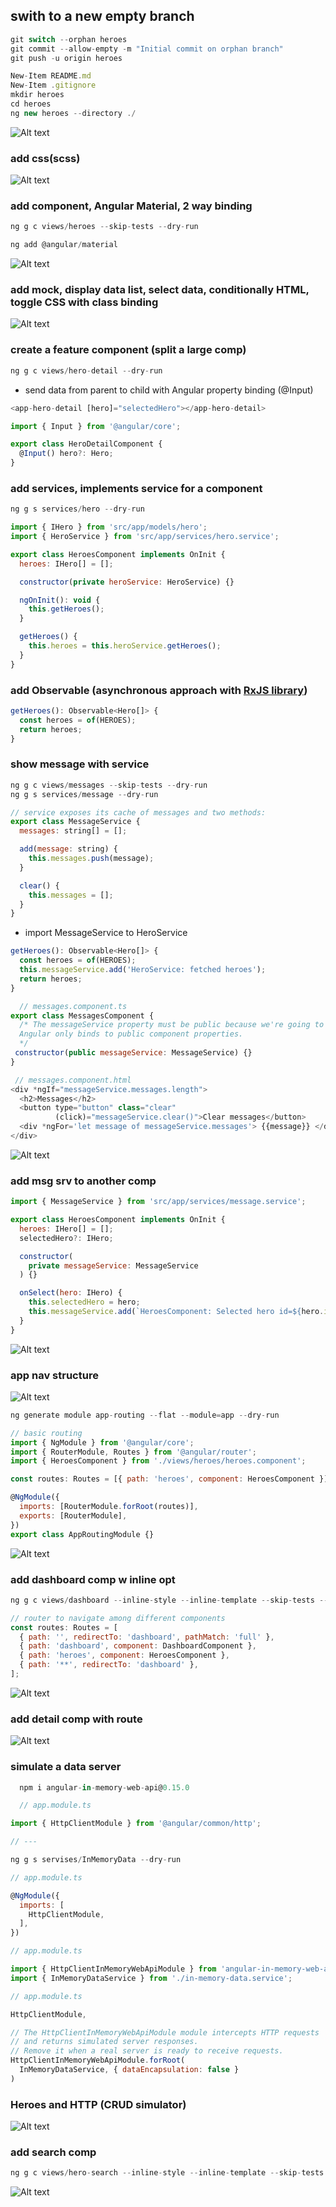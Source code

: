 ## swith to a new empty branch

```javascript
git switch --orphan heroes
git commit --allow-empty -m "Initial commit on orphan branch"
git push -u origin heroes
```

```javascript
New-Item README.md
New-Item .gitignore
mkdir heroes
cd heroes
ng new heroes --directory ./
```

![Alt text](heroes/src/readmeAssets/init-app.png)

### add css(scss)

![Alt text](heroes/src/readmeAssets/init-app-w-css.png)

### add component, Angular Material, 2 way binding

```javascript
ng g c views/heroes --skip-tests --dry-run

ng add @angular/material
```

![Alt text](heroes/src/readmeAssets/add-material.png)

### add mock, display data list, select data, conditionally HTML, toggle CSS with class binding

![Alt text](heroes/src/readmeAssets/hero-upd.png)

### create a feature component (split a large comp)

```javascript
ng g c views/hero-detail --dry-run
```

- send data from parent to child with Angular property binding (@Input)

```javascript
<app-hero-detail [hero]="selectedHero"></app-hero-detail>

import { Input } from '@angular/core';

export class HeroDetailComponent {
  @Input() hero?: Hero;
}
```

### add services, implements service for a component

```javascript
ng g s services/hero --dry-run

import { IHero } from 'src/app/models/hero';
import { HeroService } from 'src/app/services/hero.service';

export class HeroesComponent implements OnInit {
  heroes: IHero[] = [];

  constructor(private heroService: HeroService) {}

  ngOnInit(): void {
    this.getHeroes();
  }

  getHeroes() {
    this.heroes = this.heroService.getHeroes();
  }
}

```

### add Observable (asynchronous approach with [RxJS library](https://rxjs.dev/))

```javascript
getHeroes(): Observable<Hero[]> {
  const heroes = of(HEROES);
  return heroes;
}

```

### show message with service

```javascript
ng g c views/messages --skip-tests --dry-run
ng g s services/message --dry-run

// service exposes its cache of messages and two methods:
export class MessageService {
  messages: string[] = [];

  add(message: string) {
    this.messages.push(message);
  }

  clear() {
    this.messages = [];
  }
}
```

- import MessageService to HeroService
<!-- This is an example of a typical service-in-service scenario in which we inject the MessageService into the HeroService which is injected into the HeroesComponent. -->

```javascript
getHeroes(): Observable<Hero[]> {
  const heroes = of(HEROES);
  this.messageService.add('HeroService: fetched heroes');
  return heroes;
}

  // messages.component.ts
export class MessagesComponent {
  /* The messageService property must be public because we're going to bind to it in the template.
  Angular only binds to public component properties.
  */
 constructor(public messageService: MessageService) {}
}

 // messages.component.html
<div *ngIf="messageService.messages.length">
  <h2>Messages</h2>
  <button type="button" class="clear"
          (click)="messageService.clear()">Clear messages</button>
  <div *ngFor='let message of messageService.messages'> {{message}} </div>
</div>
```

![Alt text](heroes/src/readmeAssets/message-service.png)

### add msg srv to another comp

```javascript
import { MessageService } from 'src/app/services/message.service';

export class HeroesComponent implements OnInit {
  heroes: IHero[] = [];
  selectedHero?: IHero;

  constructor(
    private messageService: MessageService
  ) {}

  onSelect(hero: IHero) {
    this.selectedHero = hero;
    this.messageService.add(`HeroesComponent: Selected hero id=${hero.id}`);
  }
}
```

![Alt text](heroes/src/readmeAssets/msg-service.png)

### app nav structure

![Alt text](heroes/src/readmeAssets/nav-structure.png)

```javascript
ng generate module app-routing --flat --module=app --dry-run

// basic routing
import { NgModule } from '@angular/core';
import { RouterModule, Routes } from '@angular/router';
import { HeroesComponent } from './views/heroes/heroes.component';

const routes: Routes = [{ path: 'heroes', component: HeroesComponent }];

@NgModule({
  imports: [RouterModule.forRoot(routes)],
  exports: [RouterModule],
})
export class AppRoutingModule {}
```

![Alt text](heroes/src/readmeAssets/nav-structure.png)

### add dashboard comp w inline opt

```javascript
ng g c views/dashboard --inline-style --inline-template --skip-tests --dry-run

// router to navigate among different components
const routes: Routes = [
  { path: '', redirectTo: 'dashboard', pathMatch: 'full' },
  { path: 'dashboard', component: DashboardComponent },
  { path: 'heroes', component: HeroesComponent },
  { path: '**', redirectTo: 'dashboard' },
];

```

![Alt text](heroes/src/readmeAssets/add-routes.png)

### add detail comp with route

![Alt text](heroes/src/readmeAssets/detail-comp.png)

### simulate a data server

```javascript
  npm i angular-in-memory-web-api@0.15.0

  // app.module.ts

import { HttpClientModule } from '@angular/common/http';

// ---

ng g s servises/InMemoryData --dry-run

// app.module.ts

@NgModule({
  imports: [
    HttpClientModule,
  ],
})

// app.module.ts

import { HttpClientInMemoryWebApiModule } from 'angular-in-memory-web-api';
import { InMemoryDataService } from './in-memory-data.service';

// app.module.ts

HttpClientModule,

// The HttpClientInMemoryWebApiModule module intercepts HTTP requests
// and returns simulated server responses.
// Remove it when a real server is ready to receive requests.
HttpClientInMemoryWebApiModule.forRoot(
  InMemoryDataService, { dataEncapsulation: false }
)
```

### Heroes and HTTP (CRUD simulator)

![Alt text](heroes/src/readmeAssets/crud-simulator.png)

### add search comp

```javascript
ng g c views/hero-search --inline-style --inline-template --skip-tests  --dry-run
```

![Alt text](heroes/src/readmeAssets/search-comp.png)
